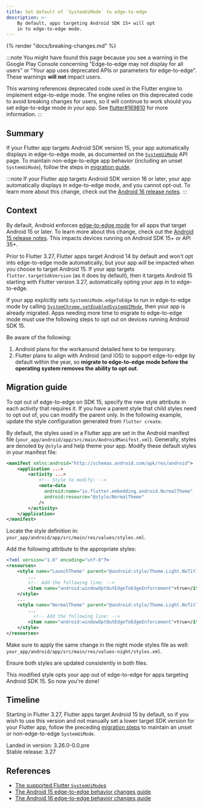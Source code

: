 ```yaml
---
title: Set default of `SystemUiMode` to edge-to-edge
description: >-
    By default, apps targeting Android SDK 15+ will opt
    in to edge-to-edge mode.
---
```


{% render "docs/breaking-changes.md" %}

:::note
You might have found this page because you see a warning in the Google Play
Console concerning "Edge-to-edge may not display for all users" or "Your app
uses deprecated APIs or parameters for edge-to-edge".
These warnings **will not** impact users.

This warning references deprecated code used in the Flutter engine to implement
edge-to-edge mode. The engine relies on this deprecated code to avoid breaking
changes for users, so it will continue to work should you set edge-to-edge
mode in your app. See [flutter#169810] for more information.
:::

## Summary

If your Flutter app targets Android SDK version 15,
your app automatically displays in edge-to-edge mode,
as documented on the [`SystemUiMode`][] API page.
To maintain non-edge-to-edge app behavior
(including an unset `SystemUiMode`),
follow the steps in [migration guide](#migration-guide).

:::note
If your Flutter app targets Android SDK version 16 or later,
your app automatically displays in edge-to-edge mode, and you
cannot opt-out. To learn more about this change, check out the
[Android 16 release notes][].
:::

[`SystemUiMode`]: {{site.api}}/flutter/services/SystemUiMode.html

## Context

By default, Android enforces [edge-to-edge mode][] for all apps that
target Android 15 or later.
To learn more about this change, check out the [Android 15 release notes][].
This impacts devices running on Android SDK 15+ or API 35+.

Prior to Flutter 3.27, Flutter apps target Android 14 by default and
won't opt into edge-to-edge mode automatically, but
your app _will_ be impacted when you choose to target Android 15.
If your app targets `flutter.targetSdkVersion` (as it does by default),
then it targets Android 15 starting with Flutter version 3.27,
automatically opting your app in to edge-to-edge.

If your app explicitly sets `SystemUiMode.edgeToEdge` to run in
edge-to-edge mode by calling [`SystemChrome.setEnabledSystemUIMode`][],
then your app is already migrated. Apps needing more time to migrate to
edge-to-edge mode must use the following steps to opt out on
devices running Android SDK 15.

Be aware of the following:

 1. Android plans for the workaround detailed here to be temporary.
 2. Flutter plans to align with Android (and iOS) to
    support edge-to-edge by default within the year, so
    **migrate to edge-to-edge mode before the operating system
    removes the ability to opt out**.

[edge-to-edge mode]: {{site.android-dev}}/develop/ui/views/layout/edge-to-edge
[Android 15 release notes]: {{site.android-dev}}/about/versions/15/behavior-changes-15#edge-to-edge
[Android 16 release notes]: {{site.android-dev}}/about/versions/16/behavior-changes-16#edge-to-edge
[`SystemChrome.setEnabledSystemUIMode`]: {{site.api}}/flutter/services/SystemChrome/setEnabledSystemUIMode.html

## Migration guide

To opt out of edge-to-edge on SDK 15, specify
the new style attribute in each activity that requires it.
If you have a parent style that child styles need to opt out of,
you can modify the parent only.
In the following example,
update the style configuration generated from `flutter create`.

By default, the styles used in a Flutter app are set in
the Android manifest file (`your_app/android/app/src/main/AndroidManifest.xml`).
Generally, styles are denoted by `@style` and help theme your app.
Modify these default styles in your manifest file:

```xml title="AndroidManifest.xml" highlightLines=5-8
<manifest xmlns:android="http://schemas.android.com/apk/res/android">
    <application ...>
        <activity ...>
            <!-- Style to modify: -->
            <meta-data
              android:name="io.flutter.embedding.android.NormalTheme"
              android:resource="@style/NormalTheme"
            />
        </activity>
    </application>
</manifest>
```

Locate the style definition in:
`your_app/android/app/src/main/res/values/styles.xml`.

Add the following attribute to the appropriate styles:

```xml title="styles.xml" highlightLines=6,12
<?xml version="1.0" encoding="utf-8"?>
<resources>
    <style name="LaunchTheme" parent="@android:style/Theme.Light.NoTitleBar">
        ...
        <!-- Add the following line: -->
        <item name="android:windowOptOutEdgeToEdgeEnforcement">true</item>
    </style>
    ...
    <style name="NormalTheme" parent="@android:style/Theme.Light.NoTitleBar">
        ...
	      <!-- Add the following line: -->
        <item name="android:windowOptOutEdgeToEdgeEnforcement">true</item>
    </style>
</resources>
```

Make sure to apply the same change in the night mode styles file as well:
`your_app/android/app/src/main/res/values-night/styles.xml`.

Ensure both styles are updated consistently in both files.

This modified style opts your app out of edge-to-edge for
apps targeting Android SDK 15.
So now you're done!

## Timeline

Starting in Flutter 3.27, Flutter apps target Android 15 by default, so
if you wish to use this version and not manually set
a lower target SDK version for your Flutter app,
follow the preceding [migration steps](#migration-guide) to
maintain an unset or non-edge-to-edge `SystemUiMode`.

Landed in version: 3.26.0-0.0.pre<br>
Stable release: 3.27

## References

* [The supported Flutter `SystemUiMode`s][]
* [The Android 15 edge-to-edge behavior changes guide][]
* [The Android 16 edge-to-edge behavior changes guide][]

[The supported Flutter `SystemUiMode`s]: {{site.api}}/flutter/services/SystemUiMode.html
[The Android 15 edge-to-edge behavior changes guide]: {{site.android-dev}}/about/versions/15/behavior-changes-15#edge-to-edge
[The Android 16 edge-to-edge behavior changes guide]: {{site.android-dev}}/about/versions/16/behavior-changes-16#edge-to-edge
[flutter#169810]: https://github.com/flutter/flutter/issues/169810
